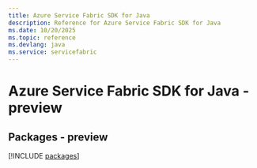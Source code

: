 ```yaml
---
title: Azure Service Fabric SDK for Java
description: Reference for Azure Service Fabric SDK for Java
ms.date: 10/20/2025
ms.topic: reference
ms.devlang: java
ms.service: servicefabric
---
```

# Azure Service Fabric SDK for Java - preview
## Packages - preview
[!INCLUDE [packages](service-fabric-index.md)]